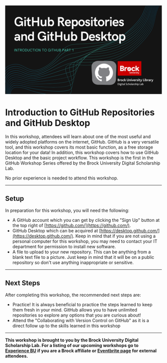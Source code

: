 ![Tool Logo](Github_Part1.png)

# Introduction to GitHub Repositories and GitHub Desktop

In this workshop, attendees will learn about one of the most useful and widely adopted platforms on the internet, GitHub.  GitHub is a very versatile tool, and this workshop covers its most basic function, as a free storage location for your data!  In addition, this workshop covers how to use GitHub Desktop and the basic project workflow.  This workshop is the first in the GitHub Workshop Series offered by the Brock University Digital Scholarship Lab.

No prior experience is needed to attend this workshop.  

----

## Setup
In preparation for this workshop, you will need the following: 

 - A GitHub account which you can get by clicking the "Sign Up" button at the top right of [https://github.com/](https://github.com/).
 - GitHub Desktop which can be acquired at [https://desktop.github.com/](https://desktop.github.com/).  Keep in mind that if you are not using a personal computer for this workshop, you may need to contact your IT department for permission to install new software.
 - A file to upload to your new repository.  This can be anything from a blank text file to a picture.  Just keep in mind that it will be on a public repository so don't use anything inappropriate or sensitive.  

----

## Next Steps

After completing this workshop, the recommended next steps are:

 - Practice!  It is always beneficial to practice the steps learned to keep them fresh in your mind.  GitHub allows you to have unlimited repositories so explore any options that you are curious about!
 - Attend the "Collaborating with Version Control on GitHub" as it is a direct follow up to the skills learned in this workshop
  
  
  
 
 ----

  
**This workshop is brought to you by the Brock University Digital Scholarship Lab.  For a listing of our upcoming workshops go to [Experience BU](https://experiencebu.brocku.ca/organization/dsl) if you are a Brock affiliate or [Eventbrite page](https://www.eventbrite.ca/o/brock-university-digital-scholarship-lab-21661627350) for external attendees.**

